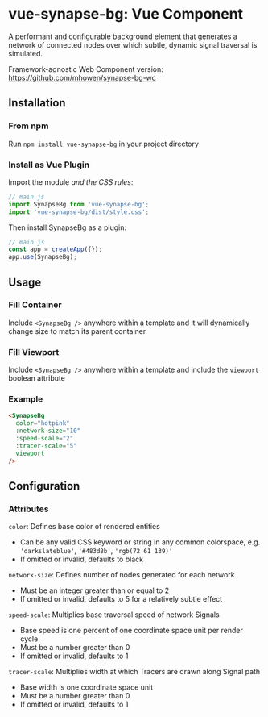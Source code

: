 # vue-synapse-bg: Vue Component

A performant and configurable background element that generates a network of connected nodes over which subtle, dynamic signal traversal is simulated.

Framework-agnostic Web Component version: https://github.com/mhowen/synapse-bg-wc

## Installation

### From npm
Run `npm install vue-synapse-bg` in your project directory

### Install as Vue Plugin
Import the module *and the CSS rules*:
```js
// main.js
import SynapseBg from 'vue-synapse-bg';
import 'vue-synapse-bg/dist/style.css';
```
Then install SynapseBg as a plugin:
```js
// main.js
const app = createApp({});
app.use(SynapseBg);
```

## Usage

### Fill Container
Include `<SynapseBg />` anywhere within a template and it will dynamically change size to match its parent container

### Fill Viewport
Include `<SynapseBg />` anywhere within a template and include the `viewport` boolean attribute

### Example
```html
<SynapseBg
  color="hotpink"
  :network-size="10"
  :speed-scale="2"
  :tracer-scale="5"
  viewport
/>
```

## Configuration

### Attributes
`color`: Defines base color of rendered entities
- Can be any valid CSS <color> keyword or string in any common colorspace, e.g. `'darkslateblue'`, `'#483d8b'`, `'rgb(72 61 139)'`
- If omitted or invalid, defaults to black

`network-size`: Defines number of nodes generated for each network
- Must be an integer greater than or equal to 2
- If omitted or invalid, defaults to 5 for a relatively subtle effect

`speed-scale`: Multiplies base traversal speed of network Signals
- Base speed is one percent of one coordinate space unit per render cycle
- Must be a number greater than 0
- If omitted or invalid, defaults to 1

`tracer-scale`: Multiplies width at which Tracers are drawn along Signal path
- Base width is one coordinate space unit
- Must be a number greater than 0
- If omitted or invalid, defaults to 1